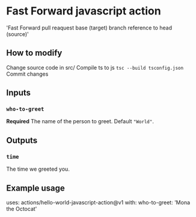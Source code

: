 # Fast Forward javascript action

'Fast Forward pull reaquest base (target) branch reference to head (source)'

## How to modify

Change source code in src/
Compile ts to js ```tsc --build tsconfig.json```
Commit changes

## Inputs

### `who-to-greet`

**Required** The name of the person to greet. Default `"World"`.

## Outputs

### `time`

The time we greeted you.

## Example usage

uses: actions/hello-world-javascript-action@v1
with:
  who-to-greet: 'Mona the Octocat'